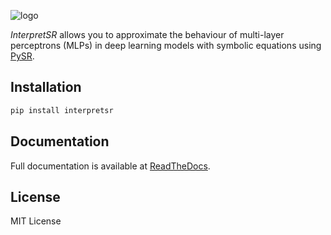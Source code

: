 ![logo](docs/_static/InterpretSR_header.png)

*InterpretSR* allows you to approximate the behaviour of multi-layer perceptrons (MLPs) in deep learning models with symbolic equations using [PySR](https://ai.damtp.cam.ac.uk/pysr/).

## Installation

```bash
pip install interpretsr
```

## Documentation

Full documentation is available at [ReadTheDocs](https://interpretsr.readthedocs.io/).

## License

MIT License